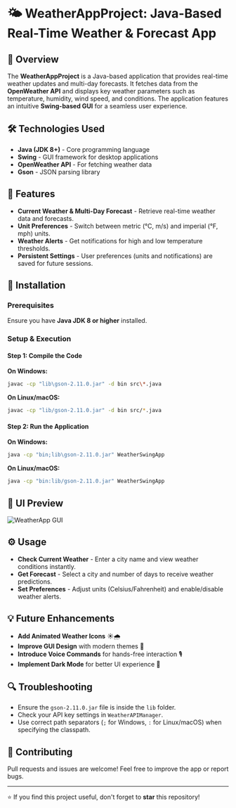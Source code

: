 # 🌤️ WeatherAppProject: Java-Based Real-Time Weather & Forecast App

## 🚀 Overview
The **WeatherAppProject** is a Java-based application that provides real-time weather updates and multi-day forecasts. It fetches data from the **OpenWeather API** and displays key weather parameters such as temperature, humidity, wind speed, and conditions. The application features an intuitive **Swing-based GUI** for a seamless user experience.

## 🛠 Technologies Used
- **Java (JDK 8+)** - Core programming language
- **Swing** - GUI framework for desktop applications
- **OpenWeather API** - For fetching weather data
- **Gson** - JSON parsing library

## 📌 Features
- **Current Weather & Multi-Day Forecast** - Retrieve real-time weather data and forecasts.
- **Unit Preferences** - Switch between metric (°C, m/s) and imperial (°F, mph) units.
- **Weather Alerts** - Get notifications for high and low temperature thresholds.
- **Persistent Settings** - User preferences (units and notifications) are saved for future sessions.

## 🔧 Installation
### Prerequisites
Ensure you have **Java JDK 8 or higher** installed.

### Setup & Execution
#### Step 1: Compile the Code
**On Windows:**
```bash
javac -cp "lib\gson-2.11.0.jar" -d bin src\*.java
```
**On Linux/macOS:**
```bash
javac -cp "lib/gson-2.11.0.jar" -d bin src/*.java
```

#### Step 2: Run the Application
**On Windows:**
```bash
java -cp "bin;lib\gson-2.11.0.jar" WeatherSwingApp
```
**On Linux/macOS:**
```bash
java -cp "bin:lib/gson-2.11.0.jar" WeatherSwingApp
```

## 🎨 UI Preview
![WeatherApp GUI](https://via.placeholder.com/600x300?text=WeatherApp+GUI)

## ⚙️ Usage
- **Check Current Weather** - Enter a city name and view weather conditions instantly.
- **Get Forecast** - Select a city and number of days to receive weather predictions.
- **Set Preferences** - Adjust units (Celsius/Fahrenheit) and enable/disable weather alerts.

## 💡 Future Enhancements
- **Add Animated Weather Icons** ☀️🌧️
- **Improve GUI Design** with modern themes 🎨
- **Introduce Voice Commands** for hands-free interaction 🎙️
- **Implement Dark Mode** for better UI experience 🌙

## 🔍 Troubleshooting
- Ensure the `gson-2.11.0.jar` file is inside the `lib` folder.
- Check your API key settings in `WeatherAPIManager`.
- Use correct path separators (`;` for Windows, `:` for Linux/macOS) when specifying the classpath.

## 🤝 Contributing
Pull requests and issues are welcome! Feel free to improve the app or report bugs.

---
⭐ If you find this project useful, don't forget to **star** this repository!

